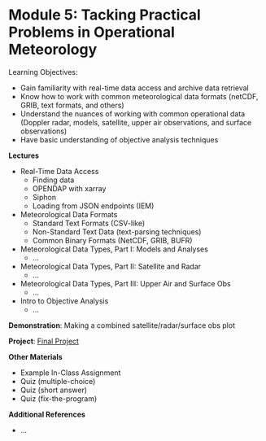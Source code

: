 # Module 5: Tacking Practical Problems in Operational Meteorology

Learning Objectives:

- Gain familiarity with real-time data access and archive data retrieval
- Know how to work with common meteorological data formats (netCDF, GRIB, text formats, and others)
- Understand the nuances of working with common operational data (Doppler radar, models, satellite, upper air observations, and surface observations)
- Have basic understanding of objective analysis techniques

**Lectures**

- Real-Time Data Access
    - Finding data
    - OPENDAP with xarray
    - Siphon
    - Loading from JSON endpoints (IEM)
- Meteorological Data Formats
    - Standard Text Formats (CSV-like)
    - Non-Standard Text Data (text-parsing techniques)
    - Common Binary Formats (NetCDF, GRIB, BUFR)
- Meteorological Data Types, Part I: Models and Analyses
    - ...
- Meteorological Data Types, Part II: Satellite and Radar
    - ...
- Meteorological Data Types, Part III: Upper Air and Surface Obs
    - ...
- Intro to Objective Analysis
    - ...

**Demonstration**: Making a combined satellite/radar/surface obs plot

**Project**: [Final Project](../#final-project)

**Other Materials**

- Example In-Class Assignment
- Quiz (multiple-choice)
- Quiz (short answer)
- Quiz (fix-the-program)

**Additional References**

- ...